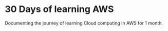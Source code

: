 # 30 Days of learning AWS 
 Documenting the journey of learning Cloud computing in AWS for 1 month.
